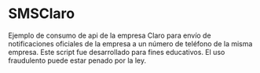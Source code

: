 # SMSClaro

Ejemplo de consumo de api de la empresa Claro para envío de notificaciones oficiales de la empresa 
a un número de teléfono de la misma empresa.
Este script fue desarrollado para fines educativos.
El uso fraudulento puede estar penado por la ley.
